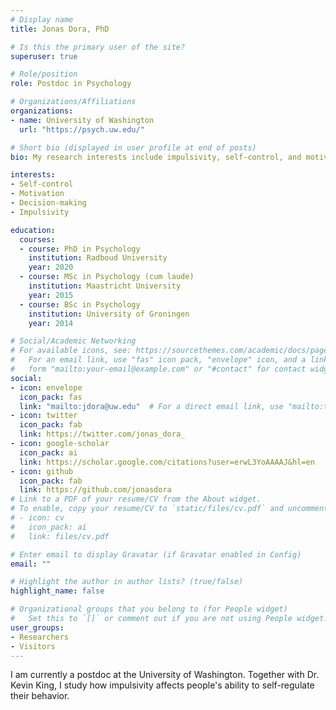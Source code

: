 ```yaml
---
# Display name
title: Jonas Dora, PhD

# Is this the primary user of the site?
superuser: true

# Role/position
role: Postdoc in Psychology

# Organizations/Affiliations
organizations:
- name: University of Washington
  url: "https://psych.uw.edu/"

# Short bio (displayed in user profile at end of posts)
bio: My research interests include impulsivity, self-control, and motivation.

interests:
- Self-control
- Motivation
- Decision-making
- Impulsivity

education:
  courses:
  - course: PhD in Psychology
    institution: Radboud University
    year: 2020
  - course: MSc in Psychology (cum laude)
    institution: Maastricht University
    year: 2015
  - course: BSc in Psychology
    institution: University of Groningen
    year: 2014

# Social/Academic Networking
# For available icons, see: https://sourcethemes.com/academic/docs/page-builder/#icons
#   For an email link, use "fas" icon pack, "envelope" icon, and a link in the
#   form "mailto:your-email@example.com" or "#contact" for contact widget.
social:
- icon: envelope
  icon_pack: fas
  link: "mailto:jdora@uw.edu"  # For a direct email link, use "mailto:test@example.org".
- icon: twitter
  icon_pack: fab
  link: https://twitter.com/jonas_dora_
- icon: google-scholar
  icon_pack: ai
  link: https://scholar.google.com/citations?user=erwL3YoAAAAJ&hl=en
- icon: github
  icon_pack: fab
  link: https://github.com/jonasdora
# Link to a PDF of your resume/CV from the About widget.
# To enable, copy your resume/CV to `static/files/cv.pdf` and uncomment the lines below.
# - icon: cv
#   icon_pack: ai
#   link: files/cv.pdf

# Enter email to display Gravatar (if Gravatar enabled in Config)
email: ""

# Highlight the author in author lists? (true/false)
highlight_name: false

# Organizational groups that you belong to (for People widget)
#   Set this to `[]` or comment out if you are not using People widget.
user_groups:
- Researchers
- Visitors
---
```


I am currently a postdoc at the University of Washington. Together with Dr. Kevin King, I study how impulsivity affects people's ability to self-regulate their behavior.
